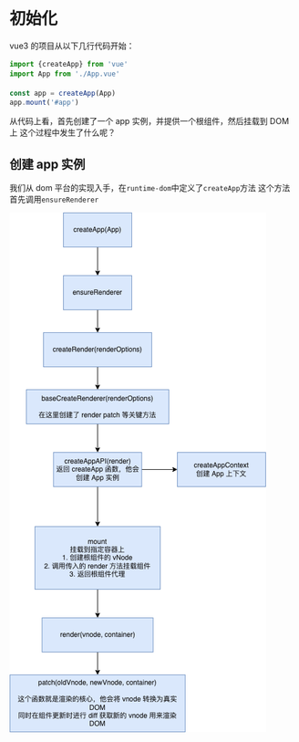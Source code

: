 # 初始化
vue3 的项目从以下几行代码开始：
```js
import {createApp} from 'vue'
import App from './App.vue'

const app = createApp(App)
app.mount('#app')
```
从代码上看，首先创建了一个 app 实例，并提供一个根组件，然后挂载到 DOM 上
这个过程中发生了什么呢？

## 创建 app 实例
我们从 dom 平台的实现入手，在`runtime-dom`中定义了`createApp`方法
这个方法首先调用`ensureRenderer`

<img src="./imgs/初始化.drawio.png" />